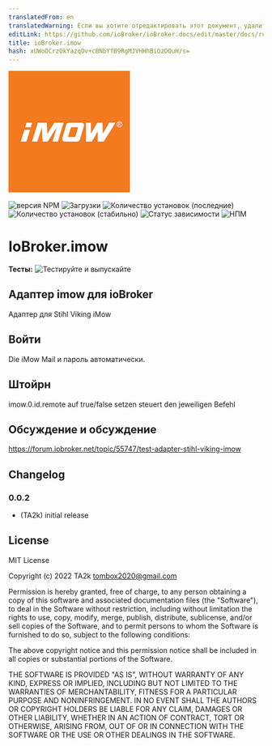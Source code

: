 ```yaml
---
translatedFrom: en
translatedWarning: Если вы хотите отредактировать этот документ, удалите поле «translationFrom», в противном случае этот документ будет снова автоматически переведен
editLink: https://github.com/ioBroker/ioBroker.docs/edit/master/docs/ru/adapterref/iobroker.imow/README.md
title: ioBroker.imow
hash: xUWoOCrzOkYazqOv+cBNbYfB9RgMJVHHhBiOzDOuH/s=
---
```

![Логотип](../../../en/adapterref/iobroker.imow/admin/imow.png)

![версия NPM](https://img.shields.io/npm/v/iobroker.imow.svg)
![Загрузки](https://img.shields.io/npm/dm/iobroker.imow.svg)
![Количество установок (последние)](https://iobroker.live/badges/imow-installed.svg)
![Количество установок (стабильно)](https://iobroker.live/badges/imow-stable.svg)
![Статус зависимости](https://img.shields.io/david/TA2k/iobroker.imow.svg)
![НПМ](https://nodei.co/npm/iobroker.imow.png?downloads=true)

# IoBroker.imow
**Тесты:** ![Тестируйте и выпускайте](https://github.com/TA2k/ioBroker.imow/workflows/Test%20and%20Release/badge.svg)

## Адаптер imow для ioBroker
Адаптер для Stihl Viking iMow

## Войти
Die iMow Mail и пароль автоматически.

## Штойрн
imow.0.id.remote auf true/false setzen steuert den jeweiligen Befehl

## Обсуждение и обсуждение
<https://forum.iobroker.net/topic/55747/test-adapter-stihl-viking-imow>

## Changelog

### 0.0.2
* (TA2k) initial release

## License
MIT License

Copyright (c) 2022 TA2k <tombox2020@gmail.com>

Permission is hereby granted, free of charge, to any person obtaining a copy
of this software and associated documentation files (the "Software"), to deal
in the Software without restriction, including without limitation the rights
to use, copy, modify, merge, publish, distribute, sublicense, and/or sell
copies of the Software, and to permit persons to whom the Software is
furnished to do so, subject to the following conditions:

The above copyright notice and this permission notice shall be included in all
copies or substantial portions of the Software.

THE SOFTWARE IS PROVIDED "AS IS", WITHOUT WARRANTY OF ANY KIND, EXPRESS OR
IMPLIED, INCLUDING BUT NOT LIMITED TO THE WARRANTIES OF MERCHANTABILITY,
FITNESS FOR A PARTICULAR PURPOSE AND NONINFRINGEMENT. IN NO EVENT SHALL THE
AUTHORS OR COPYRIGHT HOLDERS BE LIABLE FOR ANY CLAIM, DAMAGES OR OTHER
LIABILITY, WHETHER IN AN ACTION OF CONTRACT, TORT OR OTHERWISE, ARISING FROM,
OUT OF OR IN CONNECTION WITH THE SOFTWARE OR THE USE OR OTHER DEALINGS IN THE
SOFTWARE.